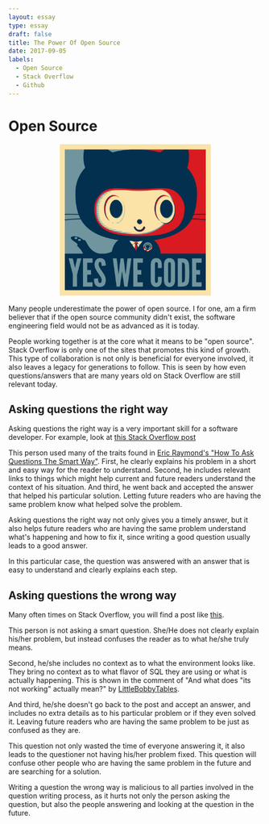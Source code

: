 ```yaml
---
layout: essay
type: essay
draft: false
title: The Power Of Open Source
date: 2017-09-05
labels:
  - Open Source
  - Stack Overflow
  - Github
---
```


# Open Source

<center>
  <img style="height: 300px;" src="../images/baracktocat.jpg"/>
</center>

Many people underestimate the power of open source. I for one, am a firm believer that if the open source community didn't exist, the software engineering field would not be as advanced as it is today.

People working together is at the core what it means to be "open source". Stack Overflow is only one of the sites that promotes this kind of growth. This type of collaboration is not only is beneficial for everyone involved, it also leaves a legacy for generations to follow. This is seen by how even questions/answers that are many years old on Stack Overflow are still relevant today. 

## Asking questions the right way

Asking questions the right way is a very important skill for a software developer. For example, look at [this Stack Overflow post](https://stackoverflow.com/questions/927358/how-to-undo-the-last-commits-in-git)

This person used many of the traits found in [Eric Raymond's "How To Ask Questions The Smart Way"](http://www.catb.org/esr/faqs/smart-questions.html). 
First, he clearly explains his problem in a short and easy way for the reader to understand. 
Second, he includes relevant links to things which might help current and future readers understand the context of his situation.
And third, he went back and accepted the answer that helped his particular solution. Letting future readers who are having the same problem know what helped solve the problem.

Asking questions the right way not only gives you a timely answer, but it also helps future readers who are having the same problem understand what's happening and how to fix it, since writing a good question usually leads to a good answer.

In this particular case, the question was answered with an answer that is easy to understand and clearly explains each step.

## Asking questions the wrong way

Many often times on Stack Overflow, you will find a post like [this](https://stackoverflow.com/questions/28544652/whats-wrong-with-this-merge).

This person is not asking a smart question. She/He does not clearly explain his/her problem, but instead confuses the reader as to what he/she truly means. 

Second, he/she includes no context as to what the environment looks like. They bring no context as to what flavor of SQL they are using or what is actually happening. This is shown in the comment of "And what does "its not working" actually mean?" by [LittleBobbyTables](https://stackoverflow.com/users/334849/littlebobbytables).

And third, he/she doesn't go back to the post and accept an answer, and includes no extra details as to his particular problem or if they even solved it. Leaving future readers who are having the same problem to be just as confused as they are.

This question not only wasted the time of everyone answering it, it also leads to the questioner not having his/her problem fixed. This question will confuse other people who are having the same problem in the future and are searching for a solution.

Writing a question the wrong way is malicious to all parties involved in the question writing process, as it hurts not only the person asking the question, but also the people answering and looking at the question in the future.
